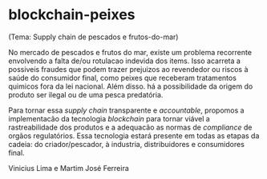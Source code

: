 # blockchain-peixes

(Tema: Supply chain de pescados e frutos-do-mar)

No mercado de pescados e frutos do mar, existe um problema recorrente envolvendo a falta de/ou rotulacao indevida dos items. Isso acarreta a possiveis fraudes que podem trazer prejuizos ao revendedor ou riscos à saúde do consumidor final, como peixes que receberam tratamentos quimicos fora da lei nacional. Além disso. há a possibilidade da origem do produto ser ilegal ou de uma pesca predatória.
 
Para tornar essa *supply chain* transparente e *accountable*, propomos a implementacão da tecnologia *blockchain* para tornar viável a rastreabilidade dos produtos e a adequacão as normas de *compliance* de orgãos regulatórios. Essa tecnologia estará presente em todas as etapas da cadeia: do criador/pescador, à industria, distribuidores e consumidores final.

Vinicius Lima e Martim José Ferreira
